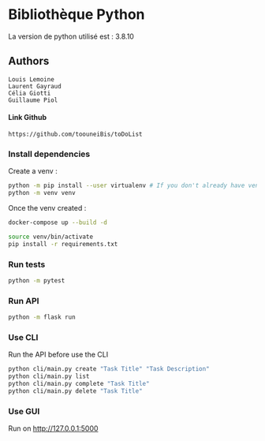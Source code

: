 # Bibliothèque Python

La version de python utilisé est : 3.8.10

## Authors 

    Louis Lemoine
    Laurent Gayraud
    Célia Giotti
    Guillaume Piol

#### Link Github

    https://github.com/toouneiBis/toDoList


### Install dependencies

Create a venv :

```sh
python -m pip install --user virtualenv # If you don't already have venv
python -m venv venv
```

Once the venv created :


```sh
docker-compose up --build -d
```

```sh
source venv/bin/activate
pip install -r requirements.txt
```

### Run tests

```sh
python -m pytest
```

### Run API

```sh
python -m flask run
```

### Use CLI

Run the API before use the CLI

```sh
python cli/main.py create "Task Title" "Task Description"
python cli/main.py list
python cli/main.py complete "Task Title"
python cli/main.py delete "Task Title"
```

### Use GUI 

Run on http://127.0.0.1:5000
